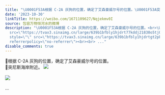 ```yaml
---
title: "\U0001F53A根据 C-2A 灰狗的位置，确定了艾森豪威尔号的位置。\U0001F53A突尼斯海岸附近。 [图片][图片]"
date: '2023-10-30'
linkTitle: https://weibo.com/1671109627/Nqjekmv0I
source: 包容万物恒河水的微博
description: "\U0001F53A根据 C-2A 灰狗的位置，确定了艾森豪威尔号的位置。<br>\U0001F53A突尼斯海岸附近。 <img style=\"\"
  src=\"https://tvax3.sinaimg.cn/large/639b1bfbly1hjdrt77kddj21830o5tj0.jpg\" referrerpolicy=\"no-referrer\"><br><br><img
  style=\"\" src=\"https://tvax3.sinaimg.cn/large/639b1bfbly1hjdrtgt2pbj21160lftk2.jpg\"
  referrerpolicy=\"no-referrer\"><br><br> ..."
disable_comments: true
---
```

🔺根据 C-2A 灰狗的位置，确定了艾森豪威尔号的位置。<br>🔺突尼斯海岸附近。 <img style="" src="https://tvax3.sinaimg.cn/large/639b1bfbly1hjdrt77kddj21830o5tj0.jpg" referrerpolicy="no-referrer"><br><br><img style="" src="https://tvax3.sinaimg.cn/large/639b1bfbly1hjdrtgt2pbj21160lftk2.jpg" referrerpolicy="no-referrer"><br><br> ...